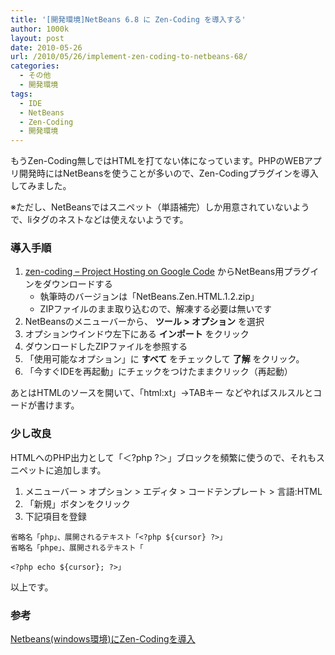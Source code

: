 ```yaml
---
title: '[開発環境]NetBeans 6.8 に Zen-Coding を導入する'
author: 1000k
layout: post
date: 2010-05-26
url: /2010/05/26/implement-zen-coding-to-netbeans-68/
categories:
  - その他
  - 開発環境
tags:
  - IDE
  - NetBeans
  - Zen-Coding
  - 開発環境
---
```

もうZen-Coding無しではHTMLを打てない体になっています。PHPのWEBアプリ開発時にはNetBeansを使うことが多いので、Zen-Codingプラグインを導入してみました。

※ただし、NetBeansではスニペット（単語補完）しか用意されていないようで、liタグのネストなどは使えないようです。

### 導入手順

  1. <a href="http://code.google.com/p/zen-coding/" onclick="_gaq.push(['_trackEvent', 'outbound-article', 'http://code.google.com/p/zen-coding/', 'zen-coding &#8211; Project Hosting on Google Code']);" title="zen-coding - Project Hosting on Google Code">zen-coding &#8211; Project Hosting on Google Code</a> からNetBeans用プラグインをダウンロードする
      * 執筆時のバージョンは「NetBeans.Zen.HTML.1.2.zip」
      * ZIPファイルのまま取り込むので、解凍する必要は無いです
  2. NetBeansのメニューバーから、 **ツール > オプション** を選択
  3. オプションウインドウ左下にある **インポート** をクリック
  4. ダウンロードしたZIPファイルを参照する
  5. 「使用可能なオプション」に **すべて** をチェックして **了解** をクリック。
  6. 「今すぐIDEを再起動」にチェックをつけたままクリック（再起動）

あとはHTMLのソースを開いて、「html:xt」→TABキー などやればスルスルとコードが書けます。

### 少し改良

HTMLへのPHP出力として「＜?php ?＞」ブロックを頻繁に使うので、それもスニペットに追加します。

  1. メニューバー > オプション > エディタ > コードテンプレート > 言語:HTML
  2. 「新規」ボタンをクリック
  3. 下記項目を登録

```
省略名「php」、展開されるテキスト「<?php ${cursor} ?>」
省略名「phpe」、展開されるテキスト「

<?php echo ${cursor}; ?>」
```


以上です。

### 参考

<a href="http://blog.mizoshiri.com/archives/863" onclick="_gaq.push(['_trackEvent', 'outbound-article', 'http://blog.mizoshiri.com/archives/863', 'Netbeans(windows環境)にZen-Codingを導入']);" title="Netbeans(windows環境)にZen-Codingを導入">Netbeans(windows環境)にZen-Codingを導入</a>